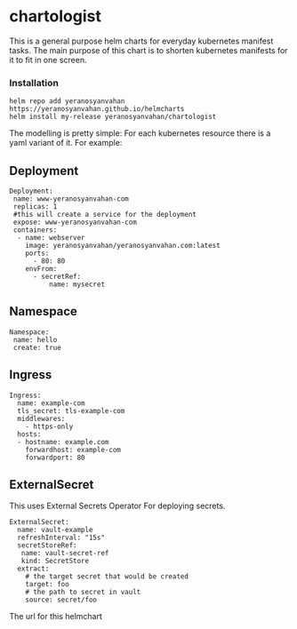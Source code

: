 # chartologist

This is a general purpose helm charts for everyday kubernetes manifest tasks.
The main purpose of this chart is to shorten kubernetes manifests for it to fit in one screen.
### Installation
```
helm repo add yeranosyanvahan https://yeranosyanvahan.github.io/helmcharts
helm install my-release yeranosyanvahan/chartologist
```

The modelling is pretty simple:
For each kubernetes resource there is a yaml variant of it.
For example:

## Deployment
```
Deployment:
 name: www-yeranosyanvahan-com
 replicas: 1
 #this will create a service for the deployment
 expose: www-yeranosyanvahan-com
 containers:
  - name: webserver
    image: yeranosyanvahan/yeranosyanvahan.com:latest
    ports:
      - 80: 80
    envFrom:
      - secretRef:
          name: mysecret
```

## Namespace
```
Namespace:
 name: hello
 create: true
```
## Ingress
```
Ingress:
  name: example-com
  tls_secret: tls-example-com
  middlewares:
    - https-only
  hosts:
  - hostname: example.com
    forwardhost: example-com
    forwardport: 80
```

## ExternalSecret
This uses External Secrets Operator For deploying secrets.
```
ExternalSecret:
  name: vault-example
  refreshInterval: "15s"
  secretStoreRef:
   name: vault-secret-ref
   kind: SecretStore
  extract:
    # the target secret that would be created
    target: foo
    # the path to secret in vault
    source: secret/foo
```


The url for this helmchart
